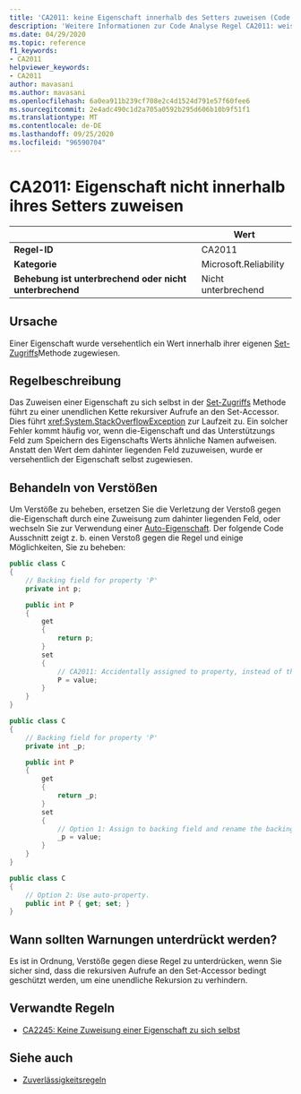```yaml
---
title: 'CA2011: keine Eigenschaft innerhalb des Setters zuweisen (Code Analyse)'
description: 'Weitere Informationen zur Code Analyse Regel CA2011: weisen Sie die Eigenschaft nicht innerhalb Ihres Setter zu.'
ms.date: 04/29/2020
ms.topic: reference
f1_keywords:
- CA2011
helpviewer_keywords:
- CA2011
author: mavasani
ms.author: mavasani
ms.openlocfilehash: 6a0ea911b239cf708e2c4d1524d791e57f60fee6
ms.sourcegitcommit: 2e4adc490c1d2a705a0592b295d606b10b9f51f1
ms.translationtype: MT
ms.contentlocale: de-DE
ms.lasthandoff: 09/25/2020
ms.locfileid: "96590704"
---
```

# <a name="ca2011-do-not-assign-property-within-its-setter"></a>CA2011: Eigenschaft nicht innerhalb ihres Setters zuweisen

| | Wert |
|-|-|
| **Regel-ID** |CA2011|
| **Kategorie** |Microsoft.Reliability|
| **Behebung ist unterbrechend oder nicht unterbrechend** |Nicht unterbrechend|

## <a name="cause"></a>Ursache

Einer Eigenschaft wurde versehentlich ein Wert innerhalb ihrer eigenen [Set-Zugriffs](../../../csharp/programming-guide/classes-and-structs/using-properties.md#the-set-accessor)Methode zugewiesen.

## <a name="rule-description"></a>Regelbeschreibung

Das Zuweisen einer Eigenschaft zu sich selbst in der [Set-Zugriffs](../../../csharp/programming-guide/classes-and-structs/using-properties.md#the-set-accessor) Methode führt zu einer unendlichen Kette rekursiver Aufrufe an den Set-Accessor. Dies führt <xref:System.StackOverflowException> zur Laufzeit zu. Ein solcher Fehler kommt häufig vor, wenn die-Eigenschaft und das Unterstützungs Feld zum Speichern des Eigenschafts Werts ähnliche Namen aufweisen. Anstatt den Wert dem dahinter liegenden Feld zuzuweisen, wurde er versehentlich der Eigenschaft selbst zugewiesen.

## <a name="how-to-fix-violations"></a>Behandeln von Verstößen

Um Verstöße zu beheben, ersetzen Sie die Verletzung der Verstoß gegen die-Eigenschaft durch eine Zuweisung zum dahinter liegenden Feld, oder wechseln Sie zur Verwendung einer [Auto-Eigenschaft](../../../csharp/programming-guide/classes-and-structs/auto-implemented-properties.md). Der folgende Code Ausschnitt zeigt z. b. einen Verstoß gegen die Regel und einige Möglichkeiten, Sie zu beheben:

```csharp
public class C
{
    // Backing field for property 'P'
    private int p;

    public int P
    {
        get
        {
            return p;
        }
        set
        {
            // CA2011: Accidentally assigned to property, instead of the backing field.
            P = value;
        }
    }
}
```

```csharp
public class C
{
    // Backing field for property 'P'
    private int _p;

    public int P
    {
        get
        {
            return _p;
        }
        set
        {
            // Option 1: Assign to backing field and rename the backing field for clarity.
            _p = value;
        }
    }
}
```

```csharp
public class C
{
    // Option 2: Use auto-property.
    public int P { get; set; }
}
```

## <a name="when-to-suppress-warnings"></a>Wann sollten Warnungen unterdrückt werden?

Es ist in Ordnung, Verstöße gegen diese Regel zu unterdrücken, wenn Sie sicher sind, dass die rekursiven Aufrufe an den Set-Accessor bedingt geschützt werden, um eine unendliche Rekursion zu verhindern.

## <a name="related-rules"></a>Verwandte Regeln

- [CA2245: Keine Zuweisung einer Eigenschaft zu sich selbst](ca2245.md)

## <a name="see-also"></a>Siehe auch

- [Zuverlässigkeitsregeln](reliability-warnings.md)
